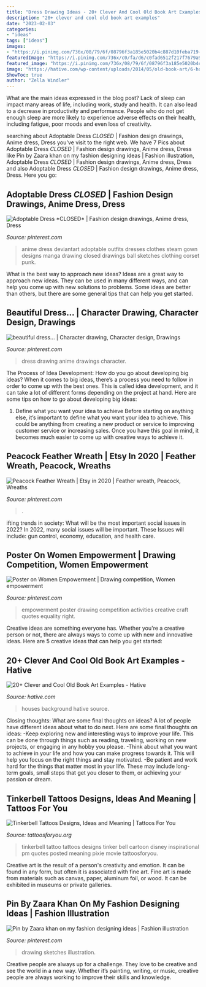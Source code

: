 ```yaml
---
title: "Dress Drawing Ideas - 20+ Clever And Cool Old Book Art Examples"
description: "20+ clever and cool old book art examples"
date: "2023-02-03"
categories:
- "ideas"
tags: ["ideas"]
images:
- "https://i.pinimg.com/736x/08/79/6f/08796f3a185e5020b4c887d10feba719--anime-girl-dress-girl-in-dress-drawing.jpg"
featuredImage: "https://i.pinimg.com/736x/c0/fa/d6/c0fad6512f217f7679a9a18b606b9cd4.jpg"
featured_image: "https://i.pinimg.com/736x/08/79/6f/08796f3a185e5020b4c887d10feba719--anime-girl-dress-girl-in-dress-drawing.jpg"
image: "https://hative.com/wp-content/uploads/2014/05/old-book-art/6-houses-on-book-pages.jpg"
ShowToc: true
author: "Zella Windler"
---
```



What are the main ideas expressed in the blog post?
Lack of sleep can impact many areas of life, including work, study and health. It can also lead to a decrease in productivity and performance. People who do not get enough sleep are more likely to experience adverse effects on their health, including fatigue, poor moods and even loss of creativity.

	

		
searching about Adoptable Dress *CLOSED* | Fashion design drawings, Anime dress, Dress you've visit to the right web. We have 7 Pics about Adoptable Dress *CLOSED* | Fashion design drawings, Anime dress, Dress like Pin by Zaara khan on my fashion designing ideas | Fashion illustration, Adoptable Dress *CLOSED* | Fashion design drawings, Anime dress, Dress and also Adoptable Dress *CLOSED* | Fashion design drawings, Anime dress, Dress. Here you go:
		
    
## Adoptable Dress *CLOSED* | Fashion Design Drawings, Anime Dress, Dress

<img loading=lazy src="https://i.pinimg.com/736x/c9/ea/bc/c9eabc32b11cd56eb8015d6b27f1d422--anime-outfits-long-dresses.jpg" onerror="this.onerror=null;this.src='https://tse1.mm.bing.net/th?id=OIP.CFSoHwUbywDSykbA4h_dTQHaLN&amp;pid=15.1';" alt="Adoptable Dress *CLOSED* | Fashion design drawings, Anime dress, Dress">

_Source: pinterest.com_

>anime dress deviantart adoptable outfits dresses clothes steam gown designs manga drawing closed drawings ball sketches clothing corset punk. 

	

What is the best way to approach new ideas?
Ideas are a great way to approach new ideas. They can be used in many different ways, and can help you come up with new solutions to problems. Some ideas are better than others, but there are some general tips that can help you get started.

    
## Beautiful Dress... | Character Drawing, Character Design, Drawings

<img loading=lazy src="https://i.pinimg.com/736x/08/79/6f/08796f3a185e5020b4c887d10feba719--anime-girl-dress-girl-in-dress-drawing.jpg" onerror="this.onerror=null;this.src='https://tse1.mm.bing.net/th?id=OIP._pL5j1dlKbQSXDsw5AMAkgHaNM&amp;pid=15.1';" alt="beautiful dress... | Character drawing, Character design, Drawings">

_Source: pinterest.com_

>dress drawing anime drawings character. 

	

The Process of Idea Development: How do you go about developing big ideas?
When it comes to big ideas, there’s a process you need to follow in order to come up with the best ones. This is called idea development, and it can take a lot of different forms depending on the project at hand. Here are some tips on how to go about developing big ideas:
1. Define what you want your idea to achieve 
Before starting on anything else, it’s important to define what you want your idea to achieve. This could be anything from creating a new product or service to improving customer service or increasing sales. Once you have this goal in mind, it becomes much easier to come up with creative ways to achieve it.

    
## Peacock Feather Wreath | Etsy In 2020 | Feather Wreath, Peacock, Wreaths

<img loading=lazy src="https://i.pinimg.com/736x/f7/1c/9f/f71c9f0edf8aa0a1d3f70b5871c4fd98.jpg" onerror="this.onerror=null;this.src='https://tse4.mm.bing.net/th?id=OIP.f-0p_o27HZpGjt_aOv7RDwHaHP&amp;pid=15.1';" alt="Peacock Feather Wreath | Etsy in 2020 | Feather wreath, Peacock, Wreaths">

_Source: pinterest.com_

>. 

	

ifting trends in society: What will be the most important social issues in 2022?
In 2022, many social issues will be important. These Issues will include: gun control, economy, education, and health care.

    
## Poster On Women Empowerment | Drawing Competition, Women Empowerment

<img loading=lazy src="https://i.pinimg.com/736x/c6/7d/15/c67d15846469a88799528f2bbb3c06a4.jpg" onerror="this.onerror=null;this.src='https://tse4.mm.bing.net/th?id=OIP.f8sakYx8TSNatqftPn5bGwHaJ3&amp;pid=15.1';" alt="Poster on Women Empowerment | Drawing competition, Women empowerment">

_Source: pinterest.com_

>empowerment poster drawing competition activities creative craft quotes equality right. 

	

Creative ideas are something everyone has. Whether you're a creative person or not, there are always ways to come up with new and innovative ideas. Here are 5 creative ideas that can help you get started: 

    
## 20+ Clever And Cool Old Book Art Examples - Hative

<img loading=lazy src="https://hative.com/wp-content/uploads/2014/05/old-book-art/6-houses-on-book-pages.jpg" onerror="this.onerror=null;this.src='https://tse2.mm.bing.net/th?id=OIP.aaeoNGnXHmLl1InJ5tNpJQHaMC&amp;pid=15.1';" alt="20+ Clever and Cool Old Book Art Examples - Hative">

_Source: hative.com_

>houses background hative source. 

	

Closing thoughts: What are some final thoughts on ideas?
A lot of people have different ideas about what to do next. Here are some final thoughts on ideas: 
-Keep exploring new and interesting ways to improve your life. This can be done through things such as reading, traveling, working on new projects, or engaging in any hobby you please.
-Think about what you want to achieve in your life and how you can make progress towards it. This will help you focus on the right things and stay motivated. 
-Be patient and work hard for the things that matter most in your life. These may include long-term goals, small steps that get you closer to them, or achieving your passion or dream.

    
## Tinkerbell Tattoos Designs, Ideas And Meaning | Tattoos For You

<img loading=lazy src="https://www.tattoosforyou.org/wp-content/uploads/2016/03/Tinkerbell-Tattoo-Designs.jpg" onerror="this.onerror=null;this.src='https://tse4.mm.bing.net/th?id=OIP.ckLEcHomM7OIOAyDjMPpFgHaJ4&amp;pid=15.1';" alt="Tinkerbell Tattoos Designs, Ideas and Meaning | Tattoos For You">

_Source: tattoosforyou.org_

>tinkerbell tattoo tattoos designs tinker bell cartoon disney inspirational pm quotes posted meaning pixie movie tattoosforyou. 

	

Creative art is the result of a person's creativity and emotion. It can be found in any form, but often it is associated with fine art. Fine art is made from materials such as canvas, paper, aluminum foil, or wood. It can be exhibited in museums or private galleries.

    
## Pin By Zaara Khan On My Fashion Designing Ideas | Fashion Illustration

<img loading=lazy src="https://i.pinimg.com/736x/c0/fa/d6/c0fad6512f217f7679a9a18b606b9cd4.jpg" onerror="this.onerror=null;this.src='https://tse1.mm.bing.net/th?id=OIP.jjqCANR2zxdDzq-etIEi1QHaKE&amp;pid=15.1';" alt="Pin by Zaara khan on my fashion designing ideas | Fashion illustration">

_Source: pinterest.com_

>drawing sketches illustration. 

	

Creative people are always up for a challenge. They love to be creative and see the world in a new way. Whether it’s painting, writing, or music, creative people are always working to improve their skills and knowledge.

